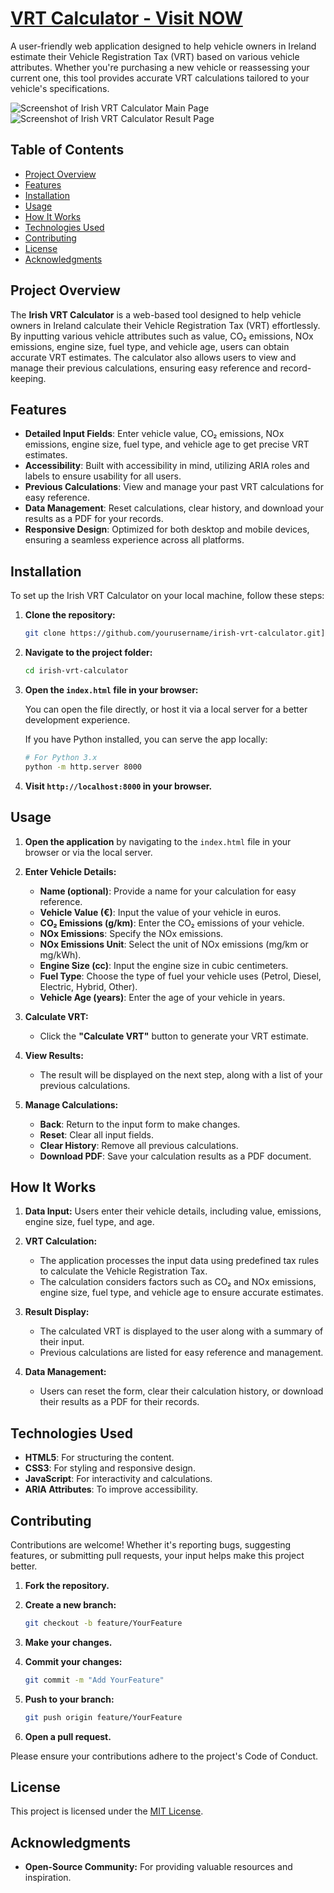 # [VRT Calculator - Visit NOW](http://vatcalc.irish)

A user-friendly web application designed to help vehicle owners in Ireland estimate their Vehicle Registration Tax (VRT) based on various vehicle attributes. Whether you're purchasing a new vehicle or reassessing your current one, this tool provides accurate VRT calculations tailored to your vehicle's specifications.

![Screenshot of Irish VRT Calculator Main Page](https://github.com/VRT-Calculator/.github/blob/main/screen01.png)
![Screenshot of Irish VRT Calculator Result Page](https://github.com/VRT-Calculator/.github/blob/main/screen02.png)

## Table of Contents
- [Project Overview](#project-overview)
- [Features](#features)
- [Installation](#installation)
- [Usage](#usage)
- [How It Works](#how-it-works)
- [Technologies Used](#technologies-used)
- [Contributing](#contributing)
- [License](#license)
- [Acknowledgments](#acknowledgments)

## Project Overview

The **Irish VRT Calculator** is a web-based tool designed to help vehicle owners in Ireland calculate their Vehicle Registration Tax (VRT) effortlessly. By inputting various vehicle attributes such as value, CO₂ emissions, NOx emissions, engine size, fuel type, and vehicle age, users can obtain accurate VRT estimates. The calculator also allows users to view and manage their previous calculations, ensuring easy reference and record-keeping.

## Features
- **Detailed Input Fields**: Enter vehicle value, CO₂ emissions, NOx emissions, engine size, fuel type, and vehicle age to get precise VRT estimates.
- **Accessibility**: Built with accessibility in mind, utilizing ARIA roles and labels to ensure usability for all users.
- **Previous Calculations**: View and manage your past VRT calculations for easy reference.
- **Data Management**: Reset calculations, clear history, and download your results as a PDF for your records.
- **Responsive Design**: Optimized for both desktop and mobile devices, ensuring a seamless experience across all platforms.

## Installation

To set up the Irish VRT Calculator on your local machine, follow these steps:

1. **Clone the repository:**

    ```bash
    git clone https://github.com/yourusername/irish-vrt-calculator.git](https://github.com/VRT-Calculator/.github.git
    ```

2. **Navigate to the project folder:**

    ```bash
    cd irish-vrt-calculator
    ```

3. **Open the `index.html` file in your browser:**

    You can open the file directly, or host it via a local server for a better development experience.

    If you have Python installed, you can serve the app locally:

    ```bash
    # For Python 3.x
    python -m http.server 8000
    ```

4. **Visit `http://localhost:8000` in your browser.**

## Usage

1. **Open the application** by navigating to the `index.html` file in your browser or via the local server.

2. **Enter Vehicle Details:**
    - **Name (optional)**: Provide a name for your calculation for easy reference.
    - **Vehicle Value (€)**: Input the value of your vehicle in euros.
    - **CO₂ Emissions (g/km)**: Enter the CO₂ emissions of your vehicle.
    - **NOx Emissions**: Specify the NOx emissions.
    - **NOx Emissions Unit**: Select the unit of NOx emissions (mg/km or mg/kWh).
    - **Engine Size (cc)**: Input the engine size in cubic centimeters.
    - **Fuel Type**: Choose the type of fuel your vehicle uses (Petrol, Diesel, Electric, Hybrid, Other).
    - **Vehicle Age (years)**: Enter the age of your vehicle in years.

3. **Calculate VRT:**
    - Click the **"Calculate VRT"** button to generate your VRT estimate.

4. **View Results:**
    - The result will be displayed on the next step, along with a list of your previous calculations.

5. **Manage Calculations:**
    - **Back**: Return to the input form to make changes.
    - **Reset**: Clear all input fields.
    - **Clear History**: Remove all previous calculations.
    - **Download PDF**: Save your calculation results as a PDF document.

## How It Works

1. **Data Input:** Users enter their vehicle details, including value, emissions, engine size, fuel type, and age.

2. **VRT Calculation:**
    - The application processes the input data using predefined tax rules to calculate the Vehicle Registration Tax.
    - The calculation considers factors such as CO₂ and NOx emissions, engine size, fuel type, and vehicle age to ensure accurate estimates.

3. **Result Display:**
    - The calculated VRT is displayed to the user along with a summary of their input.
    - Previous calculations are listed for easy reference and management.

4. **Data Management:**
    - Users can reset the form, clear their calculation history, or download their results as a PDF for their records.

## Technologies Used
- **HTML5**: For structuring the content.
- **CSS3**: For styling and responsive design.
- **JavaScript**: For interactivity and calculations.
- **ARIA Attributes**: To improve accessibility.

## Contributing

Contributions are welcome! Whether it's reporting bugs, suggesting features, or submitting pull requests, your input helps make this project better.

1. **Fork the repository.**
2. **Create a new branch:**

    ```bash
    git checkout -b feature/YourFeature
    ```

3. **Make your changes.**
4. **Commit your changes:**

    ```bash
    git commit -m "Add YourFeature"
    ```

5. **Push to your branch:**

    ```bash
    git push origin feature/YourFeature
    ```

6. **Open a pull request.**

Please ensure your contributions adhere to the project's Code of Conduct.

## License

This project is licensed under the [MIT License](LICENSE).

## Acknowledgments

- **Open-Source Community:** For providing valuable resources and inspiration.
